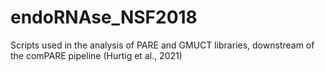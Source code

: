 # endoRNAse_NSF2018
Scripts used in the analysis of PARE and GMUCT libraries, downstream of the comPARE pipeline (Hurtig et al., 2021)
